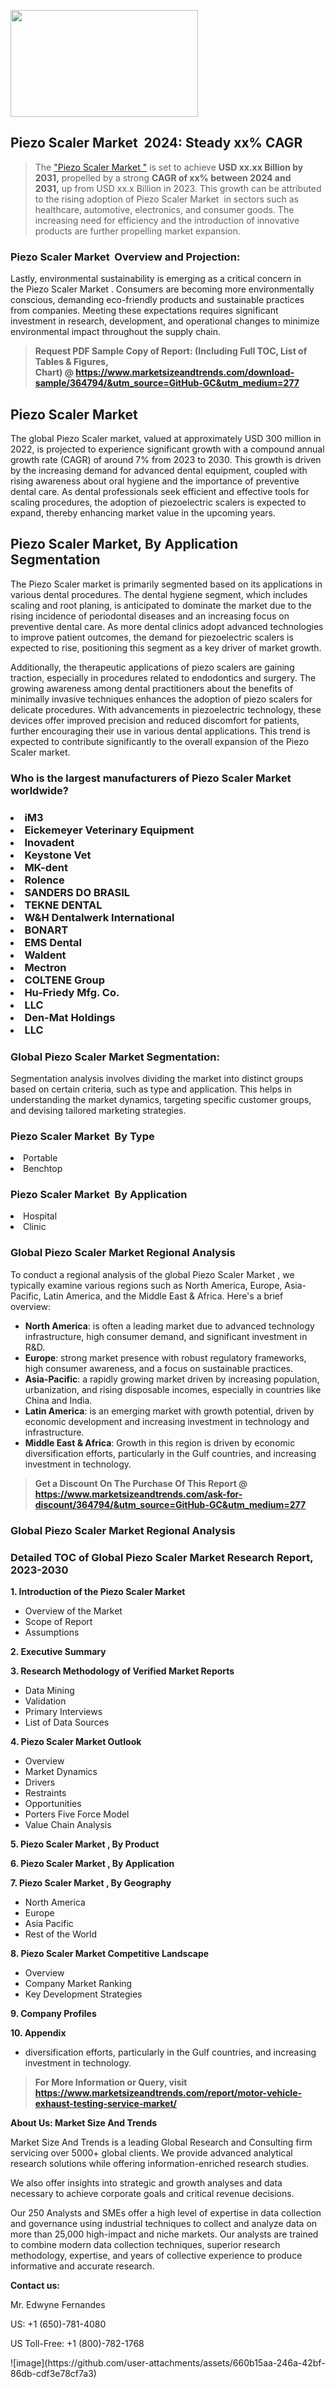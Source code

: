 <p><img class="alignnone size-medium wp-image-20088" src="https://ffe5etoiles.com/wp-content/uploads/2024/12/MST1-300x171.png" alt="" width="300" height="171" /></p><h2 id="ember46" class="ember-view reader-text-block__heading-2">Piezo Scaler Market &nbsp;2024: Steady&nbsp;xx% CAGR</h2><blockquote id="ember47" class="ember-view reader-text-block__blockquote">The&nbsp;<a class="app-aware-link " href="https://www.marketsizeandtrends.com/download-sample/364794/&utm_source=GitHub-GC&utm_medium=277" target="_blank" data-test-app-aware-link="">"Piezo Scaler Market "</a>&nbsp;is set to achieve&nbsp;<strong>USD&nbsp;xx.xx&nbsp;Billion by 2031,</strong>&nbsp;propelled by a strong&nbsp;<strong>CAGR of&nbsp;xx% between 2024 and 2031,</strong>&nbsp;up from USD xx.x Billion in 2023. This growth can be attributed to the rising adoption of&nbsp;Piezo Scaler Market &nbsp;in sectors such as healthcare, automotive, electronics, and consumer goods. The increasing need for efficiency and the introduction of innovative products are further propelling market expansion.</blockquote><h3 id="ember48" class="ember-view reader-text-block__heading-3">Piezo Scaler Market &nbsp;Overview and Projection:</h3><p id="ember49" class="ember-view reader-text-block__paragraph">Lastly, environmental sustainability is emerging as a critical concern in the&nbsp;Piezo Scaler Market . Consumers are becoming more environmentally conscious, demanding eco-friendly products and sustainable practices from companies. Meeting these expectations requires significant investment in research, development, and operational changes to minimize environmental impact throughout the supply chain.</p><blockquote id="ember50" class="ember-view reader-text-block__blockquote"><strong>Request PDF Sample Copy of Report: (Including Full TOC, List of Tables &amp; Figures, Chart)&nbsp;@&nbsp;<strong><a href="https://www.marketsizeandtrends.com/download-sample/364794/&utm_source=GitHub-GC&utm_medium=277" target="_blank">https://www.marketsizeandtrends.com/download-sample/364794/&utm_source=GitHub-GC&utm_medium=277</a></strong></strong></blockquote><h3 class=""> <h2>Piezo Scaler Market</h2><p>The global Piezo Scaler market, valued at approximately USD 300 million in 2022, is projected to experience significant growth with a compound annual growth rate (CAGR) of around 7% from 2023 to 2030. This growth is driven by the increasing demand for advanced dental equipment, coupled with rising awareness about oral hygiene and the importance of preventive dental care. As dental professionals seek efficient and effective tools for scaling procedures, the adoption of piezoelectric scalers is expected to expand, thereby enhancing market value in the upcoming years.</p><h2>Piezo Scaler Market, By Application Segmentation</h2><p>The Piezo Scaler market is primarily segmented based on its applications in various dental procedures. The dental hygiene segment, which includes scaling and root planing, is anticipated to dominate the market due to the rising incidence of periodontal diseases and an increasing focus on preventive dental care. As more dental clinics adopt advanced technologies to improve patient outcomes, the demand for piezoelectric scalers is expected to rise, positioning this segment as a key driver of market growth.</p><p>Additionally, the therapeutic applications of piezo scalers are gaining traction, especially in procedures related to endodontics and surgery. The growing awareness among dental practitioners about the benefits of minimally invasive techniques enhances the adoption of piezo scalers for delicate procedures. With advancements in piezoelectric technology, these devices offer improved precision and reduced discomfort for patients, further encouraging their use in various dental applications. This trend is expected to contribute significantly to the overall expansion of the Piezo Scaler market.</p></h3><h3 id="" class="">Who is the largest manufacturers of&nbsp;Piezo Scaler Market  worldwide?</h3><h3 class=""></Li><Li>iM3</Li><Li> Eickemeyer Veterinary Equipment</Li><Li> Inovadent</Li><Li> Keystone Vet</Li><Li> MK-dent</Li><Li> Rolence</Li><Li> SANDERS DO BRASIL</Li><Li> TEKNE DENTAL</Li><Li> W&H Dentalwerk International</Li><Li> BONART</Li><Li> EMS Dental</Li><Li> Waldent</Li><Li> Mectron</Li><Li> COLTENE Group</Li><Li> Hu-Friedy Mfg. Co.</Li><Li> LLC</Li><Li> Den-Mat Holdings</Li><Li> LLC</h3><h3 id="ember53" class="ember-view reader-text-block__heading-3">Global&nbsp;Piezo Scaler Market  Segmentation:</h3><p id="ember54" class="ember-view reader-text-block__paragraph">Segmentation analysis involves dividing the market into distinct groups based on certain criteria, such as type and application. This helps in understanding the market dynamics, targeting specific customer groups, and devising tailored marketing strategies.</p><h3 id="" class="">Piezo Scaler Market &nbsp;By Type</h3><p></Li><Li>Portable</Li><Li> Benchtop</p><h3 id="" class="">Piezo Scaler Market &nbsp;By Application</h3><p class=""></Li><Li>Hospital</Li><Li> Clinic</p><h3 id="ember62" class="ember-view reader-text-block__heading-3">Global Piezo Scaler Market  Regional Analysis</h3><p id="ember63" class="ember-view reader-text-block__paragraph">To conduct a regional analysis of the global Piezo Scaler Market , we typically examine various regions such as North America, Europe, Asia-Pacific, Latin America, and the Middle East &amp; Africa. Here's a brief overview:</p><ul><li><strong>North America</strong>: is often a leading market due to advanced technology infrastructure, high consumer demand, and significant investment in R&amp;D.</li><li><strong>Europe</strong>: strong market presence with robust regulatory frameworks, high consumer awareness, and a focus on sustainable practices.</li><li><strong>Asia-Pacific</strong>: a rapidly growing market driven by increasing population, urbanization, and rising disposable incomes, especially in countries like China and India.</li><li><strong>Latin America</strong>: is an emerging market with growth potential, driven by economic development and increasing investment in technology and infrastructure.</li><li><strong>Middle East &amp; Africa</strong>: Growth in this region is driven by economic diversification efforts, particularly in the Gulf countries, and increasing investment in technology.</li></ul><blockquote id="ember61" class="ember-view reader-text-block__blockquote"><strong>Get a Discount On The Purchase Of This Report @ <strong><a href="https://html-cleaner.com/" target="">https://www.marketsizeandtrends.com/ask-for-discount/364794/&utm_source=GitHub-GC&utm_medium=277</a></strong></strong></blockquote><h3 id="ember62" class="ember-view reader-text-block__heading-3">Global Piezo Scaler Market  Regional Analysis</h3><h3 id="" class="">Detailed TOC of Global Piezo Scaler Market  Research Report, 2023-2030</h3><p id="" class=""><strong>1. Introduction of the Piezo Scaler Market </strong></p><ul><li>Overview of the Market</li><li>Scope of Report</li><li>Assumptions</li></ul><p id="" class=""><strong>2. Executive Summary</strong></p><p id="" class=""><strong>3. Research Methodology of Verified Market Reports</strong></p><ul><li>Data Mining</li><li>Validation</li><li>Primary Interviews</li><li>List of Data Sources</li></ul><p id="" class=""><strong>4. Piezo Scaler Market  Outlook</strong></p><ul><li>Overview</li><li>Market Dynamics</li><li>Drivers</li><li>Restraints</li><li>Opportunities</li><li>Porters Five Force Model</li><li>Value Chain Analysis</li></ul><p id="" class=""><strong>5. Piezo Scaler Market , By Product</strong></p><p id="" class=""><strong>6. Piezo Scaler Market , By Application</strong></p><p id="" class=""><strong>7. Piezo Scaler Market , By Geography</strong></p><ul><li>North America</li><li>Europe</li><li>Asia Pacific</li><li>Rest of the World</li></ul><p id="" class=""><strong>8. Piezo Scaler Market  Competitive Landscape</strong></p><ul><li>Overview</li><li>Company Market Ranking</li><li>Key Development Strategies</li></ul><p id="" class=""><strong>9. Company Profiles</strong></p><p id="" class=""><strong>10. Appendix</strong></p><ul><li>diversification efforts, particularly in the Gulf countries, and increasing investment in technology.</li></ul><blockquote id="ember65" class="ember-view reader-text-block__blockquote"><strong>For More Information or Query, visit <strong><strong><a href="https://html-cleaner.com/" target="">https://www.marketsizeandtrends.com/report/motor-vehicle-exhaust-testing-service-market/</a></strong></strong></strong></blockquote><p id="" class=""><strong>About Us: Market Size And Trends</strong></p><p id="" class="">Market Size And Trends is a leading Global Research and Consulting firm servicing over 5000+ global clients. We provide advanced analytical research solutions while offering information-enriched research studies.</p><p id="" class="">We also offer insights into strategic and growth analyses and data necessary to achieve corporate goals and critical revenue decisions.</p><p id="" class="">Our 250 Analysts and SMEs offer a high level of expertise in data collection and governance using industrial techniques to collect and analyze data on more than 25,000 high-impact and niche markets. Our analysts are trained to combine modern data collection techniques, superior research methodology, expertise, and years of collective experience to produce informative and accurate research.</p><p id="" class=""><strong>Contact us:</strong></p><p id="" class="">Mr. Edwyne Fernandes</p><p id="" class="">US: +1 (650)-781-4080</p><p id="" class="">US Toll-Free: +1 (800)-782-1768</p>
![image](https://github.com/user-attachments/assets/660b15aa-246a-42bf-86db-cdf3e78cf7a3)
